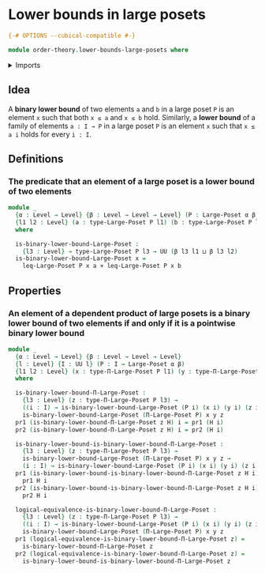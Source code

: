 # Lower bounds in large posets

```agda
{-# OPTIONS --cubical-compatible #-}

module order-theory.lower-bounds-large-posets where
```

<details><summary>Imports</summary>

```agda
open import foundation.cartesian-product-types
open import foundation.dependent-pair-types
open import foundation.logical-equivalences
open import foundation.universe-levels

open import order-theory.dependent-products-large-posets
open import order-theory.large-posets
```

</details>

## Idea

A **binary lower bound** of two elements `a` and `b` in a large poset `P` is an
element `x` such that both `x ≤ a` and `x ≤ b` hold. Similarly, a **lower
bound** of a family of elements `a : I → P` in a large poset `P` is an element
`x` such that `x ≤ a i` holds for every `i : I`.

## Definitions

### The predicate that an element of a large poset is a lower bound of two elements

```agda
module _
  {α : Level → Level} {β : Level → Level → Level} (P : Large-Poset α β)
  {l1 l2 : Level} (a : type-Large-Poset P l1) (b : type-Large-Poset P l2)
  where

  is-binary-lower-bound-Large-Poset :
    {l3 : Level} → type-Large-Poset P l3 → UU (β l3 l1 ⊔ β l3 l2)
  is-binary-lower-bound-Large-Poset x =
    leq-Large-Poset P x a × leq-Large-Poset P x b
```

## Properties

### An element of a dependent product of large posets is a binary lower bound of two elements if and only if it is a pointwise binary lower bound

```agda
module _
  {α : Level → Level} {β : Level → Level → Level}
  {l : Level} {I : UU l} (P : I → Large-Poset α β)
  {l1 l2 : Level} (x : type-Π-Large-Poset P l1) (y : type-Π-Large-Poset P l2)
  where

  is-binary-lower-bound-Π-Large-Poset :
    {l3 : Level} (z : type-Π-Large-Poset P l3) →
    ((i : I) → is-binary-lower-bound-Large-Poset (P i) (x i) (y i) (z i)) →
    is-binary-lower-bound-Large-Poset (Π-Large-Poset P) x y z
  pr1 (is-binary-lower-bound-Π-Large-Poset z H) i = pr1 (H i)
  pr2 (is-binary-lower-bound-Π-Large-Poset z H) i = pr2 (H i)

  is-binary-lower-bound-is-binary-lower-bound-Π-Large-Poset :
    {l3 : Level} (z : type-Π-Large-Poset P l3) →
    is-binary-lower-bound-Large-Poset (Π-Large-Poset P) x y z →
    (i : I) → is-binary-lower-bound-Large-Poset (P i) (x i) (y i) (z i)
  pr1 (is-binary-lower-bound-is-binary-lower-bound-Π-Large-Poset z H i) =
    pr1 H i
  pr2 (is-binary-lower-bound-is-binary-lower-bound-Π-Large-Poset z H i) =
    pr2 H i

  logical-equivalence-is-binary-lower-bound-Π-Large-Poset :
    {l3 : Level} (z : type-Π-Large-Poset P l3) →
    ((i : I) → is-binary-lower-bound-Large-Poset (P i) (x i) (y i) (z i)) ↔
    is-binary-lower-bound-Large-Poset (Π-Large-Poset P) x y z
  pr1 (logical-equivalence-is-binary-lower-bound-Π-Large-Poset z) =
    is-binary-lower-bound-Π-Large-Poset z
  pr2 (logical-equivalence-is-binary-lower-bound-Π-Large-Poset z) =
    is-binary-lower-bound-is-binary-lower-bound-Π-Large-Poset z
```

